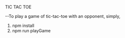 TIC TAC TOE

--To play a game of tic-tac-toe with an opponent, simply, 
  1. npm install
  2. npm run playGame